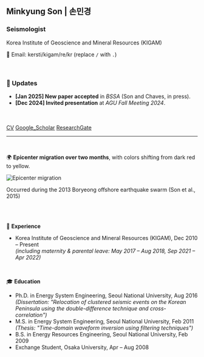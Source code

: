 ## Minkyung Son | 손민경
### Seismologist
Korea Institute of Geoscience and Mineral Resources (KIGAM)  

📧 Email: kersti/kigam/re/kr (replace `/` with `.`)  
<br><br>

### 📢 Updates
- **[Jan 2025] New paper accepted** in *BSSA* (Son and Chaves, in press).
- **[Dec 2024] Invited presentation** at *AGU Fall Meeting 2024*.
<br><br><br>

[CV](http://)
[Google_Scholar](https://scholar.google.com/citations?user=3ssY-5gAAAAJ&hl=en)
[ResearchGate](https://www.researchgate.net/profile/Minkyung-Son?ev=hdr_xprf)
<br>


---
<br>
<!--<details open>
  <summary><u>2013 Boryeong offshore earthquake sequence</u></summary> -->

🌍 **Epicenter migration over two months**, 
with colors shifting from dark red to yellow. 

  ![Epicenter migration](https://static-content.springer.com/esm/art%3A10.1007%2Fs12303-014-0038-2/MediaObjects/12303_2014_38_MOESM1_ESM.gif)

Occurred during the 2013 Boryeong offshore earthquake swarm (Son et al., 2015)<br>  
<!--</details>-->


<!--<details open>
  <summary><u>Experience & Education</u></summary>-->
<br>

<!--<details open>
  <summary><u>Experience & Education</u></summary>-->
<br>

💼 **Experience**  
- Korea Institute of Geoscience and Mineral Resources (KIGAM), Dec 2010 – Present  
  *(including maternity & parental leave: May 2017 – Aug 2018, Sep 2021 – Apr 2022)*  
<br>

🎓 **Education**  
- Ph.D. in Energy System Engineering, Seoul National University, Aug 2016  
  *(Dissertation: "Relocation of clustered seismic events on the Korean Peninsula using the double-difference technique and cross-correlation")*  
- M.S. in Energy System Engineering, Seoul National University, Feb 2011  
  *(Thesis: "Time-domain waveform inversion using filtering techniques")*  
- B.S. in Energy Resources Engineering, Seoul National University, Feb 2009  
- Exchange Student, Osaka University, Apr – Aug 2008    

<!--</details>-->
<br><br><br>






